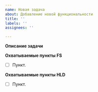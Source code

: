 ```yaml
---
name: Новая задача
about: Добавление новой функциональности
title: ''
labels: ''
assignees: ''

---
```


**Описание задачи**

**Охватываемые пункты FS**
- [ ] Пункт.

**Охватываемые пункты HLD**
- [ ] Пункт.
